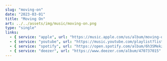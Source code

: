 ```yaml
---
slug: "moving-on"
date: "2023-03-01"
title: "Moving On"
art: ../../assets/img/music/moving-on.png
type: "single"
links:
  - { service: "apple", url: "https://music.apple.com/us/album/moving-on-single/1700302194" }
  - { service: "youtube", url: "https://music.youtube.com/playlist?list=OLAK5uy_nYnx_4XeJXHxw6j3c8V3xwmaTCpT3-Lzo&si=hVk30Bn4i6Qf7D0O" }
  - { service: "spotify", url: "https://open.spotify.com/album/6h3SMekzACDycwSaLchb5H" }
  - { service: "deezer", url: "https://www.deezer.com/album/470737015" }
---
```

